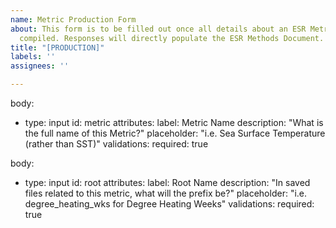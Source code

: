 ```yaml
---
name: Metric Production Form
about: This form is to be filled out once all details about an ESR Metric have been
  compiled. Responses will directly populate the ESR Methods Document. 
title: "[PRODUCTION]"
labels: ''
assignees: ''

---
```

body:
- type: input
  id: metric
  attributes:
    label: Metric Name
    description: "What is the full name of this Metric?"
    placeholder: "i.e. Sea Surface Temperature (rather than SST)"
  validations:
    required: true

body:
- type: input
  id: root
  attributes:
    label: Root Name
    description: "In saved files related to this metric, what will the prefix be?"
    placeholder: "i.e. degree_heating_wks for Degree Heating Weeks"
  validations:
    required: true
